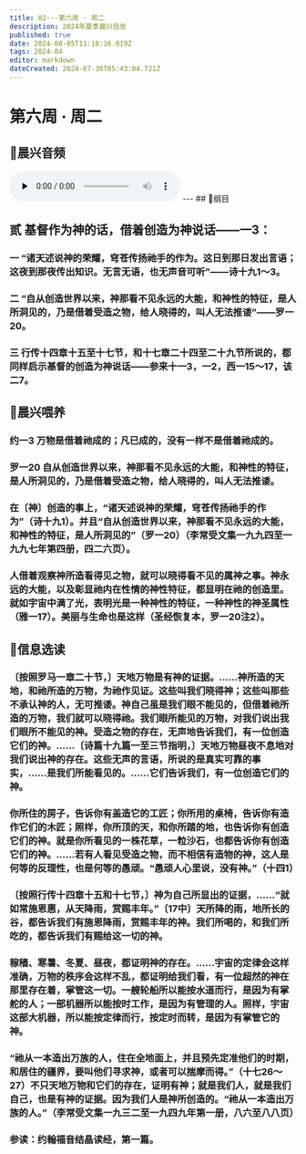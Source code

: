 ```yaml
---
title: 02---第六周 · 周二
description: 2024年夏季晨兴信息
published: true
date: 2024-08-05T11:18:16.019Z
tags: 2024-04
editor: markdown
dateCreated: 2024-07-30T05:43:04.721Z
---
```


# 第六周 · 周二
## 🎵晨兴音频
<audio id="audio" controls="" preload="none">
      <source id="mp3" src="/2024-04/week6/week6day2.mp3">
</audio>
---
## 📖纲目

## 贰    基督作为神的话，借着创造为神说话——一3：

### 一    “诸天述说神的荣耀，穹苍传扬祂手的作为。这日到那日发出言语；这夜到那夜传出知识。无言无语，也无声音可听”——诗十九1～3。

### 二    “自从创造世界以来，神那看不见永远的大能，和神性的特征，是人所洞见的，乃是借着受造之物，给人晓得的，叫人无法推诿”——罗一20。

### 三    行传十四章十五至十七节，和十七章二十四至二十九节所说的，都同样启示基督的创造为神说话——参来十一3，一2，西一15～17，该二7。

## 📖晨兴喂养

### 约一3    万物是借着祂成的；凡已成的，没有一样不是借着祂成的。

### 罗一20    自从创造世界以来，神那看不见永远的大能，和神性的特征，是人所洞见的，乃是借着受造之物，给人晓得的，叫人无法推诿。

### 在〔神〕创造的事上，“诸天述说神的荣耀，穹苍传扬祂手的作为”（诗十九1）。并且“自从创造世界以来，神那看不见永远的大能，和神性的特征，是人所洞见的”（罗一20）（李常受文集一九九四至一九九七年第四册，四二六页）。

### 人借着观察神所造看得见之物，就可以晓得看不见的属神之事。神永远的大能，以及彰显祂内在性情的神性特征，都显明在祂的创造里。就如宇宙中满了光，表明光是一种神性的特征，一种神性的神圣属性（雅一17）。美丽与生命也是这样（圣经恢复本，罗一20注2）。

## 📖信息选读

### 〔按照罗马一章二十节，〕天地万物是有神的证据。……神所造的天地，和祂所造的万物，为祂作见证。这些叫我们晓得神；这些叫那些不承认神的人，无可推诿。神自己虽是我们眼不能见的，但借着祂所造的万物，我们就可以晓得祂。我们眼所能见的万物，对我们说出我们眼所不能见的神。受造之物的存在，无声地告诉我们，有一位创造它们的神。……〔诗篇十九篇一至三节指明，〕天地万物昼夜不息地对我们说出神的存在。这些无声的言语，所说的是真实可靠的事实，……是我们所能看见的。……它们告诉我们，有一位创造它们的神。

### 你所住的房子，告诉你有盖造它的工匠；你所用的桌椅，告诉你有造作它们的木匠；照样，你所顶的天，和你所踏的地，也告诉你有创造它们的神。就是你所看见的一株花草，一粒沙石，也都告诉你有创造它们的神。……若有人看见受造之物，而不相信有造物的神，这人是何等的反理性，也是何等的愚顽。“愚顽人心里说，没有神。”（十四1）

### 〔按照行传十四章十五和十七节，〕神为自己所显出的证据，……“就如常施恩惠，从天降雨，赏赐丰年。”〔17中〕天所降的雨，地所长的谷，都告诉我们有施恩降雨，赏赐丰年的神。我们所喝的，和我们所吃的，都告诉我们有赐给这一切的神。

### 稼穑、寒暑、冬夏、昼夜，都证明神的存在。……宇宙的定律会这样准确，万物的秩序会这样不乱，都证明给我们看，有一位超然的神在那里存在着，掌管这一切。一艘轮船所以能按水道而行，是因为有掌舵的人；一部机器所以能按时工作，是因为有管理的人。照样，宇宙这部大机器，所以能按定律而行，按定时而转，是因为有掌管它的神。

### “祂从一本造出万族的人，住在全地面上，并且预先定准他们的时期，和居住的疆界，要叫他们寻求神，或者可以揣摩而得。”（十七26～27）不只天地万物和它们的存在，证明有神；就是我们人，就是我们自己，也是有神的证据。因为我们人是神所创造的。“祂从一本造出万族的人。”（李常受文集一九三二至一九四九年第一册，八六至八八页）

### 参读：约翰福音结晶读经，第一篇。
<!-- Google tag (gtag.js) -->
<script async src="https://www.googletagmanager.com/gtag/js?id=G-1P8709Z16T"></script>
<script>
  window.dataLayer = window.dataLayer || [];
  function gtag(){dataLayer.push(arguments);}
  gtag('js', new Date());

  gtag('config', 'G-1P8709Z16T');
</script>
